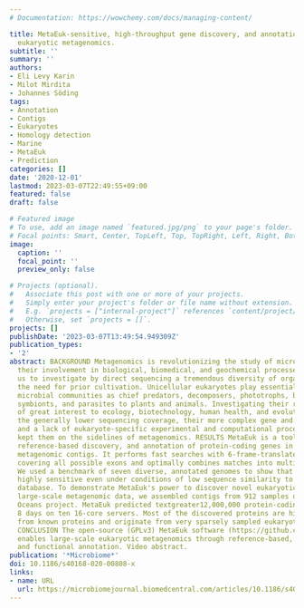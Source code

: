 ```yaml
---
# Documentation: https://wowchemy.com/docs/managing-content/

title: MetaEuk-sensitive, high-throughput gene discovery, and annotation for large-scale
  eukaryotic metagenomics.
subtitle: ''
summary: ''
authors:
- Eli Levy Karin
- Milot Mirdita
- Johannes Söding
tags:
- Annotation
- Contigs
- Eukaryotes
- Homology detection
- Marine
- MetaEuk
- Prediction
categories: []
date: '2020-12-01'
lastmod: 2023-03-07T22:49:55+09:00
featured: false
draft: false

# Featured image
# To use, add an image named `featured.jpg/png` to your page's folder.
# Focal points: Smart, Center, TopLeft, Top, TopRight, Left, Right, BottomLeft, Bottom, BottomRight.
image:
  caption: ''
  focal_point: ''
  preview_only: false

# Projects (optional).
#   Associate this post with one or more of your projects.
#   Simply enter your project's folder or file name without extension.
#   E.g. `projects = ["internal-project"]` references `content/project/deep-learning/index.md`.
#   Otherwise, set `projects = []`.
projects: []
publishDate: '2023-03-07T13:49:54.949309Z'
publication_types:
- '2'
abstract: BACKGROUND Metagenomics is revolutionizing the study of microorganisms and
  their involvement in biological, biomedical, and geochemical processes, allowing
  us to investigate by direct sequencing a tremendous diversity of organisms without
  the need for prior cultivation. Unicellular eukaryotes play essential roles in most
  microbial communities as chief predators, decomposers, phototrophs, bacterial hosts,
  symbionts, and parasites to plants and animals. Investigating their roles is therefore
  of great interest to ecology, biotechnology, human health, and evolution. However,
  the generally lower sequencing coverage, their more complex gene and genome architectures,
  and a lack of eukaryote-specific experimental and computational procedures have
  kept them on the sidelines of metagenomics. RESULTS MetaEuk is a toolkit for high-throughput,
  reference-based discovery, and annotation of protein-coding genes in eukaryotic
  metagenomic contigs. It performs fast searches with 6-frame-translated fragments
  covering all possible exons and optimally combines matches into multi-exon proteins.
  We used a benchmark of seven diverse, annotated genomes to show that MetaEuk is
  highly sensitive even under conditions of low sequence similarity to the reference
  database. To demonstrate MetaEuk's power to discover novel eukaryotic proteins in
  large-scale metagenomic data, we assembled contigs from 912 samples of the Tara
  Oceans project. MetaEuk predicted textgreater12,000,000 protein-coding genes in
  8 days on ten 16-core servers. Most of the discovered proteins are highly diverged
  from known proteins and originate from very sparsely sampled eukaryotic supergroups.
  CONCLUSION The open-source (GPLv3) MetaEuk software (https://github.com/soedinglab/metaeuk)
  enables large-scale eukaryotic metagenomics through reference-based, sensitive taxonomic
  and functional annotation. Video abstract.
publication: '*Microbiome*'
doi: 10.1186/s40168-020-00808-x
links:
- name: URL
  url: https://microbiomejournal.biomedcentral.com/articles/10.1186/s40168-020-00808-x
---
```

